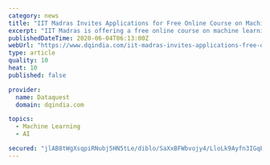 ```yaml
---
category: news
title: "IIT Madras Invites Applications for Free Online Course on Machine Learning through NPTEL"
excerpt: "IIT Madras is offering a free online course on machine learning on NPTEL, which can be taken by engineers as well as anybody who is interested"
publishedDateTime: 2020-06-04T06:13:00Z
webUrl: "https://www.dqindia.com/iit-madras-invites-applications-free-online-course-machine-learning-nptel/"
type: article
quality: 10
heat: 10
published: false

provider:
  name: Dataquest
  domain: dqindia.com

topics:
  - Machine Learning
  - AI

secured: "jlAB8tWgXsqpiRNubj5HN5tLe/diblo/SaXxBFWbvojy4/LloLk9Ayfn3IGqEH/cIxhOId7FoM9pq6nl/eabOsSL+T5Y0Vkz2/kEm7ZyxKfELj6TcdTumcIGkio0ldHvPyvnB5NzFr90H+pOyWWVOeu+OsoA3hZOOoJPI2juZVRueA3hmm15nzMrbSwtoaHG4YYLQuYfH5yEe5k80vt69vUxIdc+3rA0JivmSX09pt/LDq1fubnuBPgo8ImFKDOukhsVOia90Qm7i8qE9CEnbZ91pHQtxfB5xxty4nKJu2UMwDU4jCGyktVOtKl/mPvD+LF2TrGXs1Ewknh+qFxErrX1SqSLKLd/bH2MF5mcHFNyjrWSuIC4NrOOk47B9f9/Zo2i5JA9ALo8vErOOf4tUVd9k6m+RzwkeHySeuNXSJ+5Uhwob+qqOB1UDW6KPg4ULOQaCO17TWzDAofgDGvUGB/8vofUdz+1A4E1xf3PC3Y=;TMDGDibyhtrXKouSDsHn+w=="
---
```


